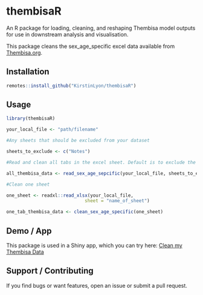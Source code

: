 # thembisaR

An R package for loading, cleaning, and reshaping Thembisa model outputs for use in downstream analysis and visualisation.

This package cleans the sex_age_specific excel data available from [Thembisa.org](thembisa.org).

## Installation

``` r
remotes::install_github("KirstinLyon/thembisaR")
```

## Usage

``` r
library(thembisaR)

your_local_file <- "path/filename"

#Any sheets that should be excluded from your dataset

sheets_to_exclude <- c("Notes")

#Read and clean all tabs in the excel sheet. Default is to exclude the "Notes" tab

all_thembisa_data <- read_sex_age_sepcific(your_local_file, sheets_to_exclude)

#Clean one sheet

one_sheet <- readxl::read_xlsx(your_local_file,
                             sheet = "name_of_sheet")

one_tab_thembisa_data <- clean_sex_age_specific(one_sheet)
```

## Demo / App

This package is used in a Shiny app, which you can try here: [Clean my Thembisa Data](https://kirstinlyon.shinyapps.io/clean_thembisa_data/)

## Support / Contributing

If you find bugs or want features, open an issue or submit a pull request.
